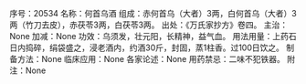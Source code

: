 序号：20534
名称：何首乌酒
组成：赤何首乌（大者）3两，白何首乌（大者）3两（竹刀去皮），赤茯苓3两，白茯苓3两。
出处：《万氏家抄方》卷四。
主治：None
加减：None
功效：乌须发，壮元阳，长精神，益气血。
用法用量：上药石日内捣碎，绢袋盛之，浸老酒内，约酒30斤，封固，蒸1柱香。过100日饮之。
制备方法：None
临床应用：None
各家论述：None
用药禁忌：二味不犯铁器。
附注：None
